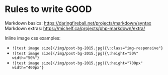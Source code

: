 <!-- TITLE: Markdown Rules -->
<!-- SUBTITLE: A quick summary of Markdown Rules -->

# Rules to write GOOD
Markdown basics: https://daringfireball.net/projects/markdown/syntax
Markdown extras: https://michelf.ca/projects/php-markdown/extra/

Inline image css examples:
* `![test image size](/img/post-bg-2015.jpg){\:class="img-responsive"}`
* `![test image size](/img/post-bg-2015.jpg){\:height="50%" width="50%"}`
* `![test image size](/img/post-bg-2015.jpg){\:height="700px" width="400px"}`